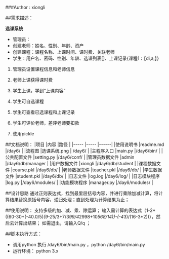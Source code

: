###Author : xiongli

##需求描述：

**选课系统**

* 管理员：
* 创建老师：姓名、性别、年龄、资产
* 创建课程：课程名称、上课时间、课时费、关联老师
* 学生：用户名、密码、性别、年龄、选课列表[]、上课记录{课程1：【di,a,】}

1. 管理员设置课程信息和老师信息
2. 老师上课获得课时费
3. 学生上课，学到“上课内容”

4. 学生可自选课程
5. 学生可查看已选课程和上课记录
6. 学生可评价老师，差评老师要扣款
7. 使用pickle

##文档说明：
|项目   |内容   |路径 |
|-----  |-----  |------|
|使用说明书    |readme.md          |/day6/  |
|流程图        |选课系统.png        | /day6/  |
|主程序入口     |main.py             |/day6/bin/ |
|公共配置文件     |setting.py         |/day6/conf/ |
|管理员数据文件     |admin         |/day6/db/manager |
|用户数据文件     |xiongli         |/day6/db/student |
|课程数据文件     |course.pkl         |/day6/db/ |
|老师数据文件     |teacher.pkl        |/day6/db/ |
|学生数据文件     |student.pkl        |/day6/db/ |
|日志文件     |log.log        |/day6/log/ |
|日志模块程序     |log.py        |/day6/modules/ |
|功能模块程序     |manager.py        |/day6/modules/ |

##设计思路
    通过正则表达式，找到最里层括号内容，并进行乘除加减计算，将计算结果替换原括号内容，递归处理；直到处理为计算结果为止；

##使用说明：
    支持多级的加、减、乘、除运算；
    输入需计算的表达式（1-2*((60-30+(-40.0/5)*(9-2*5/3+7/3*99/4*2998+10*568/14))-(-4*3)/(16-3*2))），然后云计算出结果；
    如需退出，请输入Q/q ；

##脚本执行方式：

* 调用python 执行 /day6/bin/main.py ，python /day6/bin/main.py
* 运行环境： python 3.x   
